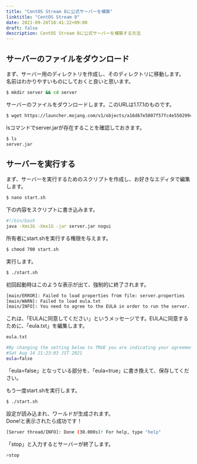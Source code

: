 ```yaml
---
title: "CentOS Stream 8に公式サーバーを構築"
linktitle: "CentOS Stream 8"
date: 2021-09-26T16:41:22+09:00
draft: false
description: CentOS Stream 8に公式サーバーを構築する方法
---
```


## サーバーのファイルをダウンロード
まず、サーバー用のディレクトリを作成し、そのディレクトリに移動します。  
名前はわかりやすいものにしておくと良いと思います。
```bash
$ mkdir server && cd server
```
サーバーのファイルをダウンロードします。このURLは1.17.1のものです。
```bash
$ wget https://launcher.mojang.com/v1/objects/a16d67e5807f57fc4e550299cf20226194497dc2/server.jar
```
lsコマンドでserver.jarが存在することを確認しておきます。
```bash
$ ls
server.jar
```
## サーバーを実行する
まず、サーバーを実行するためのスクリプトを作成し、お好きなエディタで編集します。
```bash
$ nano start.sh
```
下の内容をスクリプトに書き込みます。
```bash
#!/bin/bash
java -Xms1G -Xmx1G -jar server.jar nogui
```
所有者にstart.shを実行する権限を与えます。
```bash
$ chmod 700 start.sh
```
実行します。
```bash
$ ./start.sh
```
初回起動時はこのような表示が出て、強制的に終了されます。
```bash
[main/ERROR]: Failed to load properties from file: server.properties
[main/WARN]: Failed to load eula.txt
[main/INFO]: You need to agree to the EULA in order to run the server. Go to eula.txt for more info.
```
これは、「EULAに同意してください」というメッセージです。EULAに同意するために、「eula.txt」を編集します。
```bash
eula.txt

#By changing the setting below to TRUE you are indicating your agreement to our EULA (https://account.mojang.com/documents/minecraft_eula).
#Sat Aug 14 21:23:03 JST 2021
eula=false
```
「eula=false」となっている部分を、「eula=true」に書き換えて、保存してください。

もう一度start.shを実行します。
```bash
$ ./start.sh
```
設定が読み込まれ、ワールドが生成されます。  
Done!と表示されたら成功です！
```bash
[Server thread/INFO]: Done (30.000s)! For help, type "help"
```
「stop」と入力するとサーバーが終了します。
```bash
>stop
```
